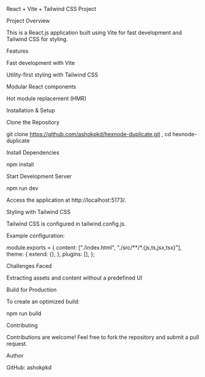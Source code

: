 React + Vite + Tailwind CSS Project

Project Overview

This is a React.js application built using Vite for fast development and Tailwind CSS for styling.

Features

Fast development with Vite

Utility-first styling with Tailwind CSS

Modular React components

Hot module replacement (HMR)

Installation & Setup

Clone the Repository

git clone https://github.com/ashokpkd/hexnode-duplicate.git ,
cd hexnode-duplicate

Install Dependencies

npm install

Start Development Server

npm run dev

Access the application at http://localhost:5173/.

Styling with Tailwind CSS

Tailwind CSS is configured in tailwind.config.js.

Example configuration:

module.exports = {
  content: ["./index.html", "./src/**/*.{js,ts,jsx,tsx}"],
  theme: {
    extend: {},
  },
  plugins: [],
};

Challenges Faced

Extracting assets and content without a predefined UI


Build for Production

To create an optimized build:

npm run build

Contributing

Contributions are welcome! Feel free to fork the repository and submit a pull request.


Author

GitHub: ashokpkd
